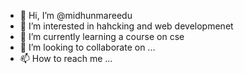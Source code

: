 - 👋 Hi, I’m @midhunmareedu
- 👀 I’m interested in hahcking and web developmenet
- 🌱 I’m currently learning a course on cse 
- 💞️ I’m looking to collaborate on ...
- 📫 How to reach me ...

<!---
midhunmareedu/midhunmareedu is a ✨ special ✨ repository because its `README.md` (this file) appears on your GitHub profile.
You can click the Preview link to take a look at your changes.
--->
